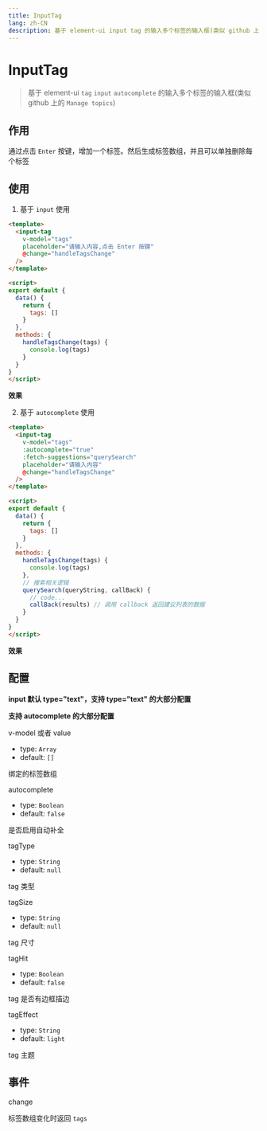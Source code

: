 ```yaml
---
title: InputTag
lang: zh-CN
description: 基于 element-ui input tag 的输入多个标签的输入框(类似 github 上的 Manage topics)
--- 
```


# InputTag

> 基于 element-ui `tag` `input` `autocomplete` 的输入多个标签的输入框(类似 github 上的 `Manage topics`)

## 作用

通过点击 `Enter` 按键，增加一个标签。然后生成标签数组，并且可以单独删除每个标签

## 使用

1. 基于 `input` 使用

``` html vue
<template>
  <input-tag
    v-model="tags"
    placeholder="请输入内容,点击 Enter 按键"
    @change="handleTagsChange"
  />
</template>

<script>
export default {
  data() {
    return {
      tags: []
    }
  },
  methods: {
    handleTagsChange(tags) {
      console.log(tags)
    }
  }
}
</script>
```

**效果**

<template>
  <input-tag
    v-model="inputTags"
    placeholder="请输入内容,点击 Enter 按键"
    @change="handleTagsChange"
  />
</template>

2. 基于 `autocomplete` 使用

``` html vue
<template>
  <input-tag
    v-model="tags"
    :autocomplete="true"
    :fetch-suggestions="querySearch"
    placeholder="请输入内容"
    @change="handleTagsChange"
  />
</template>

<script>
export default {
  data() {
    return {
      tags: []
    }
  },
  methods: {
    handleTagsChange(tags) {
      console.log(tags)
    },
    // 搜索相关逻辑
    querySearch(queryString, callBack) {
      // code...
      callBack(results) // 调用 callback 返回建议列表的数据
    }
  }
}
</script>
```

**效果**

<template>
  <input-tag
    v-model="autoTags"
    :autocomplete="true"
    :fetch-suggestions="querySearch"
    placeholder="请输入内容"
    @change="handleTagsChange"
  />
</template>

<script>
import InputTag from '../../src/InputTag'

export default {
  components: { InputTag },
  data() {
    return {
      inputTags: [],
      autoTags: [],
      restaurants: [],
    }
  },
  mounted() {
    this.restaurants = this.loadAll()
  },
  methods: {
    handleTagsChange(tags) {
      console.log(tags)
    },
    querySearch(queryString, cb) {
      var restaurants = this.restaurants
      var results = queryString ? restaurants.filter(this.createFilter(queryString)) : restaurants
      // 调用 callback 返回建议列表的数据
      cb(results)
    },
    createFilter(queryString) {
      return (restaurant) => {
        return (restaurant.value.toLowerCase().indexOf(queryString.toLowerCase()) === 0)
      };
    },
    loadAll() {
      return [
        { "value": "三全鲜食（北新泾店）", "address": "长宁区新渔路144号" },
        { "value": "Hot honey 首尔炸鸡（仙霞路）", "address": "上海市长宁区淞虹路661号" },
        { "value": "新旺角茶餐厅", "address": "上海市普陀区真北路988号创邑金沙谷6号楼113" },
        { "value": "泷千家(天山西路店)", "address": "天山西路438号" },
        { "value": "胖仙女纸杯蛋糕（上海凌空店）", "address": "上海市长宁区金钟路968号1幢18号楼一层商铺18-101" },
        { "value": "贡茶", "address": "上海市长宁区金钟路633号" },
        { "value": "豪大大香鸡排超级奶爸", "address": "上海市嘉定区曹安公路曹安路1685号" },
        { "value": "茶芝兰（奶茶，手抓饼）", "address": "上海市普陀区同普路1435号" },
        { "value": "十二泷町", "address": "上海市北翟路1444弄81号B幢-107" },
        { "value": "星移浓缩咖啡", "address": "上海市嘉定区新郁路817号" },
        { "value": "阿姨奶茶/豪大大", "address": "嘉定区曹安路1611号" },
        { "value": "新麦甜四季甜品炸鸡", "address": "嘉定区曹安公路2383弄55号" },
        { "value": "Monica摩托主题咖啡店", "address": "嘉定区江桥镇曹安公路2409号1F，2383弄62号1F" },
        { "value": "浮生若茶（凌空soho店）", "address": "上海长宁区金钟路968号9号楼地下一层" },
        { "value": "NONO JUICE  鲜榨果汁", "address": "上海市长宁区天山西路119号" },
        { "value": "CoCo都可(北新泾店）", "address": "上海市长宁区仙霞西路" },
        { "value": "快乐柠檬（神州智慧店）", "address": "上海市长宁区天山西路567号1层R117号店铺" },
        { "value": "Merci Paul cafe", "address": "上海市普陀区光复西路丹巴路28弄6号楼819" },
        { "value": "猫山王（西郊百联店）", "address": "上海市长宁区仙霞西路88号第一层G05-F01-1-306" },
        { "value": "枪会山", "address": "上海市普陀区棕榈路" },
        { "value": "纵食", "address": "元丰天山花园(东门) 双流路267号" },
        { "value": "钱记", "address": "上海市长宁区天山西路" },
        { "value": "壹杯加", "address": "上海市长宁区通协路" },
        { "value": "唦哇嘀咖", "address": "上海市长宁区新泾镇金钟路999号2幢（B幢）第01层第1-02A单元" },
        { "value": "爱茜茜里(西郊百联)", "address": "长宁区仙霞西路88号1305室" },
        { "value": "爱茜茜里(近铁广场)", "address": "上海市普陀区真北路818号近铁城市广场北区地下二楼N-B2-O2-C商铺" },
        { "value": "鲜果榨汁（金沙江路和美广店）", "address": "普陀区金沙江路2239号金沙和美广场B1-10-6" },
        { "value": "开心丽果（缤谷店）", "address": "上海市长宁区威宁路天山路341号" },
        { "value": "超级鸡车（丰庄路店）", "address": "上海市嘉定区丰庄路240号" },
        { "value": "妙生活果园（北新泾店）", "address": "长宁区新渔路144号" },
        { "value": "香宜度麻辣香锅", "address": "长宁区淞虹路148号" },
        { "value": "凡仔汉堡（老真北路店）", "address": "上海市普陀区老真北路160号" },
        { "value": "港式小铺", "address": "上海市长宁区金钟路968号15楼15-105室" },
        { "value": "蜀香源麻辣香锅（剑河路店）", "address": "剑河路443-1" },
        { "value": "北京饺子馆", "address": "长宁区北新泾街道天山西路490-1号" },
        { "value": "饭典*新简餐（凌空SOHO店）", "address": "上海市长宁区金钟路968号9号楼地下一层9-83室" },
        { "value": "焦耳·川式快餐（金钟路店）", "address": "上海市金钟路633号地下一层甲部" },
        { "value": "动力鸡车", "address": "长宁区仙霞西路299弄3号101B" },
        { "value": "浏阳蒸菜", "address": "天山西路430号" },
        { "value": "四海游龙（天山西路店）", "address": "上海市长宁区天山西路" },
        { "value": "樱花食堂（凌空店）", "address": "上海市长宁区金钟路968号15楼15-105室" },
        { "value": "壹分米客家传统调制米粉(天山店)", "address": "天山西路428号" },
        { "value": "福荣祥烧腊（平溪路店）", "address": "上海市长宁区协和路福泉路255弄57-73号" },
        { "value": "速记黄焖鸡米饭", "address": "上海市长宁区北新泾街道金钟路180号1层01号摊位" },
        { "value": "红辣椒麻辣烫", "address": "上海市长宁区天山西路492号" },
        { "value": "(小杨生煎)西郊百联餐厅", "address": "长宁区仙霞西路88号百联2楼" },
        { "value": "阳阳麻辣烫", "address": "天山西路389号" },
        { "value": "南拳妈妈龙虾盖浇饭", "address": "普陀区金沙江路1699号鑫乐惠美食广场A13" }
      ]
    }
  }
}
</script>


## 配置

**input 默认 type="text"，支持 type="text" 的大部分配置**

**支持 autocomplete 的大部分配置**

v-model 或者 value
- type: `Array`
- default: `[]`

绑定的标签数组

autocomplete
- type: `Boolean`
- default: `false`

是否启用自动补全

tagType
- type: `String`
- default: `null`

tag 类型

tagSize
- type: `String`
- default: `null`

tag 尺寸	

tagHit
- type: `Boolean`
- default: `false`

tag 是否有边框描边

tagEffect
- type: `String`
- default: `light`

tag 主题

## 事件

change

标签数组变化时返回 `tags`
